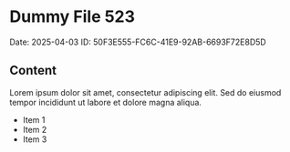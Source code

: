 # Dummy File 523

Date: 2025-04-03
ID: 50F3E555-FC6C-41E9-92AB-6693F72E8D5D

## Content

Lorem ipsum dolor sit amet, consectetur adipiscing elit.
Sed do eiusmod tempor incididunt ut labore et dolore magna aliqua.

* Item 1
* Item 2
* Item 3
